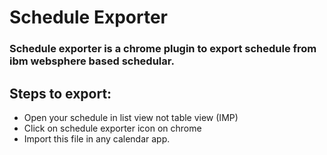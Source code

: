 # Schedule Exporter

### Schedule exporter is a chrome plugin to export schedule from ibm websphere based schedular.

## Steps to export:

* Open your schedule in list view not table view (IMP)
* Click on schedule exporter icon on chrome
* Import this file in any calendar app.
